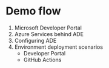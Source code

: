 # Demo flow

1. Microsoft Developer Portal
2. Azure Services behind ADE
3. Configuring ADE
4. Environment deployment scenarios
    - Developer Portal
    - GitHub Actions